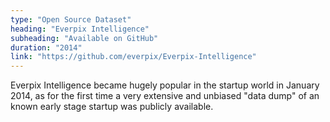 ```yaml
---
type: "Open Source Dataset"
heading: "Everpix Intelligence"
subheading: "Available on GitHub"
duration: "2014"
link: "https://github.com/everpix/Everpix-Intelligence"
---
```


Everpix Intelligence became hugely popular in the startup world in January 2014, as for the first time a very extensive and unbiased &quot;data dump&quot; of an known early stage startup was publicly available.
